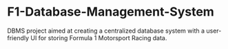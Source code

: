 # F1-Database-Management-System
DBMS project aimed at creating a centralized database system with a user-friendly UI for storing Formula 1 Motorsport Racing data. 
